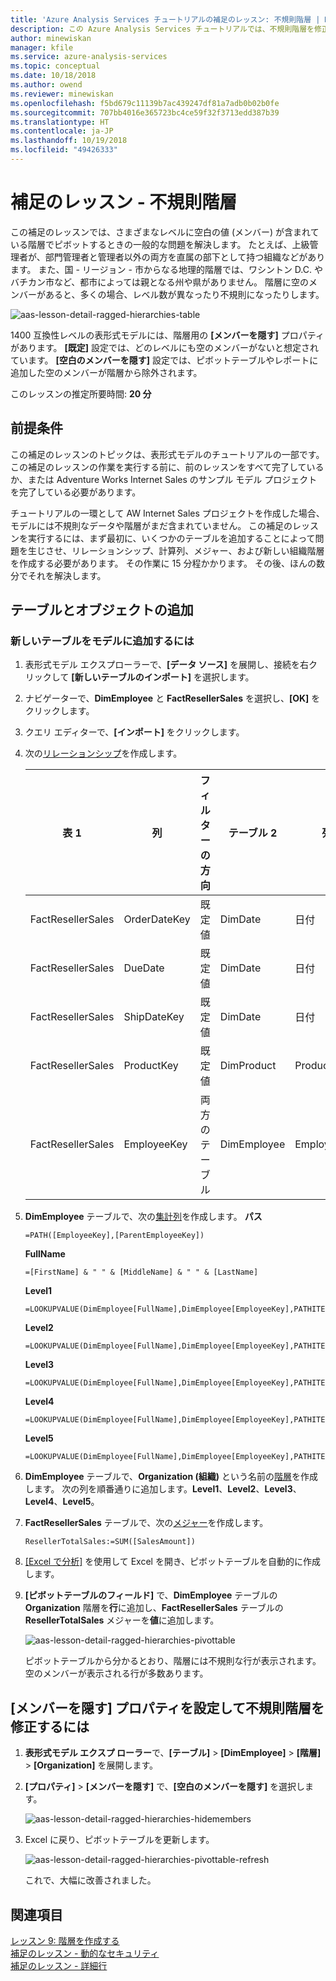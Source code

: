 ```yaml
---
title: 'Azure Analysis Services チュートリアルの補足のレッスン: 不規則階層 | Microsoft Docs'
description: この Azure Analysis Services チュートリアルでは、不規則階層を修正する方法について説明します。
author: minewiskan
manager: kfile
ms.service: azure-analysis-services
ms.topic: conceptual
ms.date: 10/18/2018
ms.author: owend
ms.reviewer: minewiskan
ms.openlocfilehash: f5bd679c11139b7ac439247df81a7adb0b02b0fe
ms.sourcegitcommit: 707bb4016e365723bc4ce59f32f3713edd387b39
ms.translationtype: HT
ms.contentlocale: ja-JP
ms.lasthandoff: 10/19/2018
ms.locfileid: "49426333"
---
```

# <a name="supplemental-lesson---ragged-hierarchies"></a>補足のレッスン - 不規則階層

この補足のレッスンでは、さまざまなレベルに空白の値 (メンバー) が含まれている階層でピボットするときの一般的な問題を解決します。 たとえば、上級管理者が、部門管理者と管理者以外の両方を直属の部下として持つ組織などがあります。 また、国 - リージョン - 市からなる地理的階層では、ワシントン D.C. やバチカン市など、都市によっては親となる州や県がありません。 階層に空のメンバーがあると、多くの場合、レベル数が異なったり不規則になったりします。

![aas-lesson-detail-ragged-hierarchies-table](../tutorials/media/aas-lesson-detail-ragged-hierarchies-table.png)

1400 互換性レベルの表形式モデルには、階層用の **[メンバーを隠す]** プロパティがあります。 **[既定]** 設定では、どのレベルにも空のメンバーがないと想定されています。 **[空白のメンバーを隠す]** 設定では、ピボットテーブルやレポートに追加した空のメンバーが階層から除外されます。

このレッスンの推定所要時間: **20 分**

## <a name="prerequisites"></a>前提条件
この補足のレッスンのトピックは、表形式モデルのチュートリアルの一部です。 この補足のレッスンの作業を実行する前に、前のレッスンをすべて完了しているか、または Adventure Works Internet Sales のサンプル モデル プロジェクトを完了している必要があります。

チュートリアルの一環として AW Internet Sales プロジェクトを作成した場合、モデルには不規則なデータや階層がまだ含まれていません。 この補足のレッスンを実行するには、まず最初に、いくつかのテーブルを追加することによって問題を生じさせ、リレーションシップ、計算列、メジャー、および新しい組織階層を作成する必要があります。 その作業に 15 分程かかります。 その後、ほんの数分でそれを解決します。

## <a name="add-tables-and-objects"></a>テーブルとオブジェクトの追加
### <a name="to-add-new-tables-to-your-model"></a>新しいテーブルをモデルに追加するには
1. 表形式モデル エクスプローラーで、**[データ ソース]** を展開し、接続を右クリックして **[新しいテーブルのインポート]** を選択します。

2. ナビゲーターで、**DimEmployee** と **FactResellerSales** を選択し、**[OK]** をクリックします。

3. クエリ エディターで、**[インポート]** をクリックします。

4. 次の[リレーションシップ](../tutorials/aas-lesson-4-create-relationships.md)を作成します。

    | 表 1           | 列       | フィルターの方向   | テーブル 2     | 列      | アクティブ |
    |-------------------|--------------|--------------------|-------------|-------------|--------|
    | FactResellerSales | OrderDateKey | 既定値            | DimDate     | 日付        | はい    |
    | FactResellerSales | DueDate      | 既定値            | DimDate     | 日付        | いいえ      |
    | FactResellerSales | ShipDateKey  | 既定値            | DimDate     | 日付        | いいえ      |
    | FactResellerSales | ProductKey   | 既定値            | DimProduct  | ProductKey  | はい    |
    | FactResellerSales | EmployeeKey  | 両方のテーブル | DimEmployee | EmployeeKey | はい    |

5. **DimEmployee** テーブルで、次の[集計列](../tutorials/aas-lesson-5-create-calculated-columns.md)を作成します。
    **パス**
    ```
    =PATH([EmployeeKey],[ParentEmployeeKey])
    ```

    **FullName**
    ```
    =[FirstName] & " " & [MiddleName] & " " & [LastName]
    ```

    **Level1**
    ```
    =LOOKUPVALUE(DimEmployee[FullName],DimEmployee[EmployeeKey],PATHITEM([Path],1,1))
    ```

    **Level2**
    ```
    =LOOKUPVALUE(DimEmployee[FullName],DimEmployee[EmployeeKey],PATHITEM([Path],2,1))
    ```

    **Level3**
    ```
    =LOOKUPVALUE(DimEmployee[FullName],DimEmployee[EmployeeKey],PATHITEM([Path],3,1))
    ```

    **Level4**
    ```
    =LOOKUPVALUE(DimEmployee[FullName],DimEmployee[EmployeeKey],PATHITEM([Path],4,1))
    ```

    **Level5**
    ```
    =LOOKUPVALUE(DimEmployee[FullName],DimEmployee[EmployeeKey],PATHITEM([Path],5,1))
    ```

6. **DimEmployee** テーブルで、**Organization (組織)** という名前の[階層](../tutorials/aas-lesson-9-create-hierarchies.md)を作成します。 次の列を順番通りに追加します。**Level1**、**Level2**、**Level3**、**Level4**、**Level5**。

7. **FactResellerSales** テーブルで、次の[メジャー](../tutorials/aas-lesson-6-create-measures.md)を作成します。

    ```
    ResellerTotalSales:=SUM([SalesAmount])
    ```

8. [[Excel で分析]](../tutorials/aas-lesson-12-analyze-in-excel.md) を使用して Excel を開き、ピボットテーブルを自動的に作成します。

9. **[ピボットテーブルのフィールド]** で、**DimEmployee** テーブルの **Organization** 階層を**行**に追加し、**FactResellerSales** テーブルの **ResellerTotalSales** メジャーを**値**に追加します。

    ![aas-lesson-detail-ragged-hierarchies-pivottable](../tutorials/media/aas-lesson-detail-ragged-hierarchies-pivottable.png)

    ピボットテーブルから分かるとおり、階層には不規則な行が表示されます。 空のメンバーが表示される行が多数あります。

## <a name="to-fix-the-ragged-hierarchy-by-setting-the-hide-members-property"></a>[メンバーを隠す] プロパティを設定して不規則階層を修正するには

1. **表形式モデル エクスプ ローラー**で、**[テーブル]** > **[DimEmployee]** > **[階層]** > **[Organization]** を展開します。

2. **[プロパティ]** > **[メンバーを隠す]** で、**[空白のメンバーを隠す]** を選択します。

    ![aas-lesson-detail-ragged-hierarchies-hidemembers](../tutorials/media/aas-lesson-detail-ragged-hierarchies-hidemembers.png)

3. Excel に戻り、ピボットテーブルを更新します。

    ![aas-lesson-detail-ragged-hierarchies-pivottable-refresh](../tutorials/media/aas-lesson-detail-ragged-hierarchies-pivottable-refresh.png)

    これで、大幅に改善されました。

## <a name="see-also"></a>関連項目
[レッスン 9: 階層を作成する](../tutorials/aas-lesson-9-create-hierarchies.md)  
[補足のレッスン - 動的なセキュリティ](../tutorials/aas-supplemental-lesson-dynamic-security.md)  
[補足のレッスン - 詳細行](../tutorials/aas-supplemental-lesson-detail-rows.md)  
